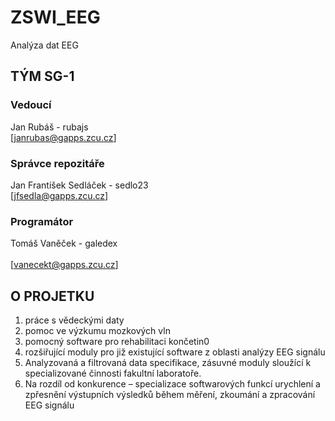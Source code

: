 # ZSWI_EEG

Analýza dat EEG

## TÝM SG-1

### Vedoucí
Jan Rubáš - rubajs</br>
[janrubas@gapps.zcu.cz]

### Správce repozitáře
Jan František Sedláček - sedlo23</br>
[jfsedla@gapps.zcu.cz]

### Programátor
Tomáš Vaněček - galedex</br>	
[vanecekt@gapps.zcu.cz]

## O PROJETKU

1. práce s vědeckými daty
2. pomoc ve výzkumu mozkových vln
3. pomocný software pro rehabilitaci končetin0
4. rozšiřující moduly pro již existující software z oblasti analýzy EEG signálu
5. Analyzovaná a filtrovaná data specifikace, zásuvné moduly sloužící k specializované činnosti fakultní laboratoře.
6. Na rozdíl od konkurence – specializace softwarových funkcí urychlení a zpřesnění výstupních výsledků během měření, zkoumání a zpracování EEG signálu






